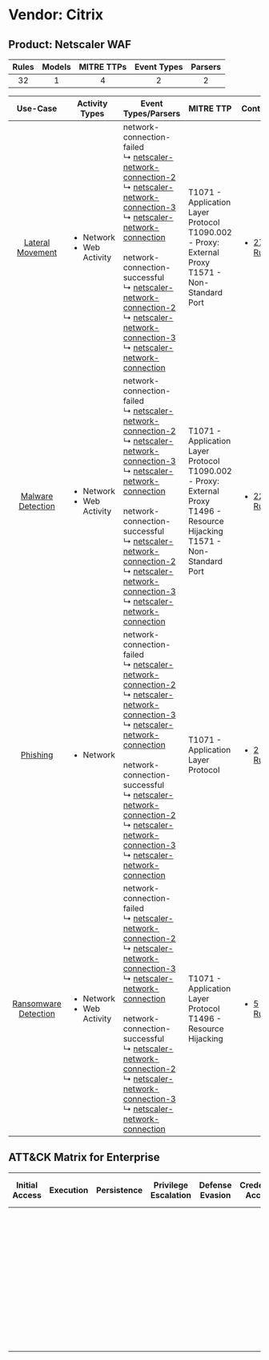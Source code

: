 Vendor: Citrix
==============
Product: Netscaler WAF
----------------------
| Rules | Models | MITRE TTPs | Event Types | Parsers |
|:-----:|:------:|:----------:|:-----------:|:-------:|
|  32   |   1    |     4      |      2      |    2    |

|                               Use-Case                               | Activity Types                                 | Event Types/Parsers                                                                                                                                                                                                                                                                                                                                                                                                                                                                                                                                                                                                                                          | MITRE TTP                                                                                                                              | Content                                                                                    |
|:--------------------------------------------------------------------:| ---------------------------------------------- | ------------------------------------------------------------------------------------------------------------------------------------------------------------------------------------------------------------------------------------------------------------------------------------------------------------------------------------------------------------------------------------------------------------------------------------------------------------------------------------------------------------------------------------------------------------------------------------------------------------------------------------------------------------ | -------------------------------------------------------------------------------------------------------------------------------------- | ------------------------------------------------------------------------------------------ |
|     [Lateral Movement](../../../UseCases/uc_lateral_movement.md)     | <ul><li>Network</li><li>Web Activity</li></ul> |  network-connection-failed<br> ↳ [netscaler-network-connection-2](Parsers/parserContent_netscaler-network-connection-2.md)<br> ↳ [netscaler-network-connection-3](Parsers/parserContent_netscaler-network-connection-3.md)<br> ↳ [netscaler-network-connection](Parsers/parserContent_netscaler-network-connection.md)<br><br> network-connection-successful<br> ↳ [netscaler-network-connection-2](Parsers/parserContent_netscaler-network-connection-2.md)<br> ↳ [netscaler-network-connection-3](Parsers/parserContent_netscaler-network-connection-3.md)<br> ↳ [netscaler-network-connection](Parsers/parserContent_netscaler-network-connection.md)<br> | T1071 - Application Layer Protocol<br>T1090.002 - Proxy: External Proxy<br>T1571 - Non-Standard Port<br>                               | [<ul><li>27 Rules</li></ul>](Rules_Models/r_m_citrix_netscaler_waf_Lateral_Movement.md)    |
|    [Malware Detection](../../../UseCases/uc_malware_detection.md)    | <ul><li>Network</li><li>Web Activity</li></ul> |  network-connection-failed<br> ↳ [netscaler-network-connection-2](Parsers/parserContent_netscaler-network-connection-2.md)<br> ↳ [netscaler-network-connection-3](Parsers/parserContent_netscaler-network-connection-3.md)<br> ↳ [netscaler-network-connection](Parsers/parserContent_netscaler-network-connection.md)<br><br> network-connection-successful<br> ↳ [netscaler-network-connection-2](Parsers/parserContent_netscaler-network-connection-2.md)<br> ↳ [netscaler-network-connection-3](Parsers/parserContent_netscaler-network-connection-3.md)<br> ↳ [netscaler-network-connection](Parsers/parserContent_netscaler-network-connection.md)<br> | T1071 - Application Layer Protocol<br>T1090.002 - Proxy: External Proxy<br>T1496 - Resource Hijacking<br>T1571 - Non-Standard Port<br> | [<ul><li>22 Rules</li></ul>](Rules_Models/r_m_citrix_netscaler_waf_Malware_Detection.md)   |
|             [Phishing](../../../UseCases/uc_phishing.md)             | <ul><li>Network</li></ul>                      |  network-connection-failed<br> ↳ [netscaler-network-connection-2](Parsers/parserContent_netscaler-network-connection-2.md)<br> ↳ [netscaler-network-connection-3](Parsers/parserContent_netscaler-network-connection-3.md)<br> ↳ [netscaler-network-connection](Parsers/parserContent_netscaler-network-connection.md)<br><br> network-connection-successful<br> ↳ [netscaler-network-connection-2](Parsers/parserContent_netscaler-network-connection-2.md)<br> ↳ [netscaler-network-connection-3](Parsers/parserContent_netscaler-network-connection-3.md)<br> ↳ [netscaler-network-connection](Parsers/parserContent_netscaler-network-connection.md)<br> | T1071 - Application Layer Protocol<br>                                                                                                 | [<ul><li>2 Rules</li></ul>](Rules_Models/r_m_citrix_netscaler_waf_Phishing.md)             |
| [Ransomware Detection](../../../UseCases/uc_ransomware_detection.md) | <ul><li>Network</li><li>Web Activity</li></ul> |  network-connection-failed<br> ↳ [netscaler-network-connection-2](Parsers/parserContent_netscaler-network-connection-2.md)<br> ↳ [netscaler-network-connection-3](Parsers/parserContent_netscaler-network-connection-3.md)<br> ↳ [netscaler-network-connection](Parsers/parserContent_netscaler-network-connection.md)<br><br> network-connection-successful<br> ↳ [netscaler-network-connection-2](Parsers/parserContent_netscaler-network-connection-2.md)<br> ↳ [netscaler-network-connection-3](Parsers/parserContent_netscaler-network-connection-3.md)<br> ↳ [netscaler-network-connection](Parsers/parserContent_netscaler-network-connection.md)<br> | T1071 - Application Layer Protocol<br>T1496 - Resource Hijacking<br>                                                                   | [<ul><li>5 Rules</li></ul>](Rules_Models/r_m_citrix_netscaler_waf_Ransomware_Detection.md) |

ATT&CK Matrix for Enterprise
----------------------------
| Initial Access | Execution | Persistence | Privilege Escalation | Defense Evasion | Credential Access | Discovery | Lateral Movement | Collection | Command and Control                                                                                                                                                                                                                                                                           | Exfiltration | Impact                                                                  |
| -------------- | --------- | ----------- | -------------------- | --------------- | ----------------- | --------- | ---------------- | ---------- | --------------------------------------------------------------------------------------------------------------------------------------------------------------------------------------------------------------------------------------------------------------------------------------------- | ------------ | ----------------------------------------------------------------------- |
|                |           |             |                      |                 |                   |           |                  |            | [Non-Standard Port](https://attack.mitre.org/techniques/T1571)<br><br>[Proxy: External Proxy](https://attack.mitre.org/techniques/T1090/002)<br><br>[Application Layer Protocol](https://attack.mitre.org/techniques/T1071)<br><br>[Proxy](https://attack.mitre.org/techniques/T1090)<br><br> |              | [Resource Hijacking](https://attack.mitre.org/techniques/T1496)<br><br> |